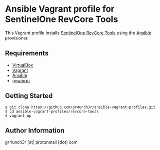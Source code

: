# Ansible Vagrant profile for SentinelOne RevCore Tools

This Vagrant profile installs [SentinelOne RevCore Tools](https://github.com/SentineLabs/SentinelLabs_RevCore_Tools) using the [Ansible](https://www.ansible.com/) provisioner. 

## Requirements

- [VirtualBox](https://www.virtualbox.org/wiki/Downloads)
- [Vagrant](https://www.vagrantup.com/downloads.html)
- [Ansible](http://docs.ansible.com/ansible/latest/intro_installation.html)
- [pywinrm](https://github.com/diyan/pywinrm)

## Getting Started

```
$ git clone https://github.com/gr4unch3r/ansible-vagrant-profiles.git
$ cd ansible-vagrant-profiles/revcore-tools
$ vagrant up
```

## Author Information

gr4unch3r [at] protonmail [dot] com

